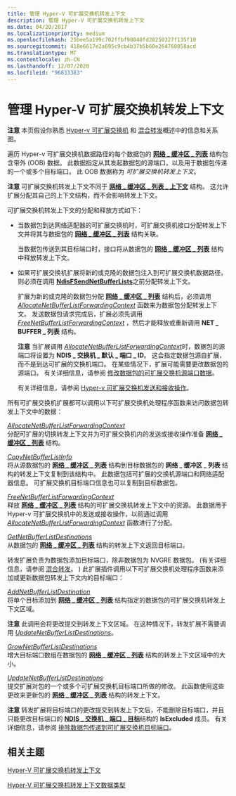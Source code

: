 ```yaml
---
title: 管理 Hyper-V 可扩展交换机转发上下文
description: 管理 Hyper-V 可扩展交换机转发上下文
ms.date: 04/20/2017
ms.localizationpriority: medium
ms.openlocfilehash: 25bee5a199c702ffbf98040fd20250327f135f10
ms.sourcegitcommit: 418e6617e2a695c9cb4b37b5b60e264760858acd
ms.translationtype: MT
ms.contentlocale: zh-CN
ms.lasthandoff: 12/07/2020
ms.locfileid: "96833383"
---
```

# <a name="managing-the-hyper-v-extensible-switch-forwarding-context"></a>管理 Hyper-V 可扩展交换机转发上下文


**注意**  本页假设你熟悉 [Hyper-v 可扩展交换机](overview-of-the-hyper-v-extensible-switch.md) 和 [混合转发](hybrid-forwarding.md)概述中的信息和关系图。



遍历 Hyper-v 可扩展交换机数据路径的每个数据包的 [**网络 \_ 缓冲区 \_ 列表**](/windows-hardware/drivers/ddi/ndis/ns-ndis-_net_buffer_list) 结构包含带外 (OOB) 数据。 此数据指定从其发起数据包的源端口，以及用于数据包传递的一个或多个目标端口。 此 OOB 数据称为 *可扩展交换机转发上下文*。

**注意**  可扩展交换机转发上下文不同于 [**网络 \_ 缓冲区 \_ 列表 \_ 上下文**](/windows-hardware/drivers/ddi/ndis/ns-ndis-_net_buffer_list_context) 结构。 这允许扩展分配其自己的上下文结构，而不会影响转发上下文。

可扩展交换机转发上下文的分配和释放方式如下：

-   当数据包到达网络适配器的可扩展交换机时，可扩展交换机接口分配转发上下文并将其与数据包的 [**网络 \_ 缓冲区 \_ 列表**](/windows-hardware/drivers/ddi/ndis/ns-ndis-_net_buffer_list) 结构关联。

    当数据包传送到其目标端口时，接口将从数据包的 [**网络 \_ 缓冲区 \_ 列表**](/windows-hardware/drivers/ddi/ndis/ns-ndis-_net_buffer_list) 结构中释放转发上下文。

-   如果可扩展交换机扩展将新的或克隆的数据包注入到可扩展交换机数据路径，则必须在调用 [**NdisFSendNetBufferLists**](/windows-hardware/drivers/ddi/ndis/nf-ndis-ndisfsendnetbufferlists)之前分配转发上下文。

    扩展为新的或克隆的数据包分配 [**网络 \_ 缓冲区 \_ 列表**](/windows-hardware/drivers/ddi/ndis/ns-ndis-_net_buffer_list_context) 结构后，必须调用 [*AllocateNetBufferListForwardingContext*](/windows-hardware/drivers/ddi/ndis/nc-ndis-ndis_switch_allocate_net_buffer_list_forwarding_context) 函数来为数据包分配转发上下文。 发送数据包请求完成后，扩展必须先调用 [*FreeNetBufferListForwardingContext*](/windows-hardware/drivers/ddi/ndis/nc-ndis-ndis_switch_free_net_buffer_list_forwarding_context) ，然后才能释放或重新调用 **NET \_ BUFFER \_ 列表** 结构。

    **注意**  当扩展调用 [*AllocateNetBufferListForwardingContext*](/windows-hardware/drivers/ddi/ndis/nc-ndis-ndis_switch_allocate_net_buffer_list_forwarding_context)时，数据包的源端口将设置为 **NDIS \_ 交换机 \_ 默认 \_ 端口 \_ ID**。 这会指定数据包源自扩展，而不是到达可扩展的交换机端口。 在某些情况下，扩展可能需要更改数据包的源端口。 有关详细信息，请参阅 [修改数据包的可扩展交换机源端口数据](modifying-a-packet-s-extensible-switch-source-port-data.md)。

    有关详细信息，请参阅 [Hyper-v 可扩展交换机发送和接收操作](hyper-v-extensible-switch-send-and-receive-operations.md)。

所有可扩展交换机扩展都可以调用以下可扩展交换机处理程序函数来访问数据包转发上下文中的数据：

<a href="" id="allocatenetbufferlistforwardingcontext"></a>[*AllocateNetBufferListForwardingContext*](/windows-hardware/drivers/ddi/ndis/nc-ndis-ndis_switch_allocate_net_buffer_list_forwarding_context)  
分配可扩展的切换转发上下文并为可扩展交换机内的发送或接收操作准备 [**网络 \_ 缓冲区 \_ 列表**](/windows-hardware/drivers/ddi/ndis/ns-ndis-_net_buffer_list) 结构。

<a href="" id="copynetbufferlistinfo"></a>[*CopyNetBufferListInfo*](/windows-hardware/drivers/ddi/ndis/nc-ndis-ndis_switch_copy_net_buffer_list_info)  
将从源数据包的 [**网络 \_ 缓冲区 \_ 列表**](/windows-hardware/drivers/ddi/ndis/ns-ndis-_net_buffer_list_context) 结构到目标数据包的 **网络 \_ 缓冲区 \_ 列表** 结构的转发上下文复制到该结构中。 此数据包括可扩展的交换机源端口和网络适配器信息。 可扩展交换机目标端口信息也可以复制到目标数据包。

<a href="" id="freenetbufferlistforwardingcontext"></a>[*FreeNetBufferListForwardingContext*](/windows-hardware/drivers/ddi/ndis/nc-ndis-ndis_switch_free_net_buffer_list_forwarding_context)  
释放 [**网络 \_ 缓冲区 \_ 列表**](/windows-hardware/drivers/ddi/ndis/ns-ndis-_net_buffer_list) 结构的可扩展交换机转发上下文中的资源。 此数据用于 Hyper-v 可扩展交换机中的发送或接收操作，以前通过调用 [*AllocateNetBufferListForwardingContext*](/windows-hardware/drivers/ddi/ndis/nc-ndis-ndis_switch_allocate_net_buffer_list_forwarding_context) 函数进行了分配。

<a href="" id="getnetbufferlistdestinations"></a>[*GetNetBufferListDestinations*](/windows-hardware/drivers/ddi/ndis/nc-ndis-ndis_switch_get_net_buffer_list_destinations)  
从数据包的 [**网络 \_ 缓冲区 \_ 列表**](/windows-hardware/drivers/ddi/ndis/ns-ndis-_net_buffer_list_context) 结构的转发上下文返回目标端口。

转发扩展负责为数据包添加目标端口，除非数据包为 NVGRE 数据包。  (有关详细信息，请参阅 [混合转发](hybrid-forwarding.md)。 ) 此扩展插件调用以下可扩展交换机处理程序函数来添加或更新数据包转发上下文内的目标端口：

<a href="" id="addnetbufferlistdestination"></a>[*AddNetBufferListDestination*](/windows-hardware/drivers/ddi/ndis/nc-ndis-ndis_switch_add_net_buffer_list_destination)  
将单个目标添加到 [**网络 \_ 缓冲区 \_ 列表**](/windows-hardware/drivers/ddi/ndis/ns-ndis-_net_buffer_list_context) 结构指定的数据包的可扩展交换机转发上下文区域。

**注意**  此调用会将更改提交到转发上下文区域。 在这种情况下，转发扩展不需要调用 [*UpdateNetBufferListDestinations*](/windows-hardware/drivers/ddi/ndis/nc-ndis-ndis_switch_update_net_buffer_list_destinations)。

<a href="" id="grownetbufferlistdestinations"></a>[*GrowNetBufferListDestinations*](/windows-hardware/drivers/ddi/ndis/nc-ndis-ndis_switch_grow_net_buffer_list_destinations)  
增大目标端口数组在数据包的 [**网络 \_ 缓冲区 \_ 列表**](/windows-hardware/drivers/ddi/ndis/ns-ndis-_net_buffer_list_context) 结构的转发上下文区域中的大小。

<a href="" id="updatenetbufferlistdestinations"></a>[*UpdateNetBufferListDestinations*](/windows-hardware/drivers/ddi/ndis/nc-ndis-ndis_switch_update_net_buffer_list_destinations)  
提交扩展对包的一个或多个可扩展交换机目标端口所做的修改。 此函数使用这些更改来更新包的 [**网络 \_ 缓冲区 \_ 列表**](/windows-hardware/drivers/ddi/ndis/ns-ndis-_net_buffer_list_context) 结构的转发上下文。

**注意** 转发扩展将目标端口的更改提交到转发上下文后，不能删除目标端口，并且只能更改目标端口的 [**NDIS \_ 交换机 \_ 端口 \_ 目标**](/windows-hardware/drivers/ddi/ndis/ns-ndis-_ndis_switch_port_destination)结构的 **IsExcluded** 成员。 有关详细信息，请参阅 [排除数据包传递到可扩展交换机目标端口](excluding-packet-delivery-to-extensible-switch-destination-ports.md)。

## <a name="related-topics"></a>相关主题


[Hyper-V 可扩展交换机转发上下文](hyper-v-extensible-switch-forwarding-context.md)

[Hyper-V 可扩展交换机转发上下文数据类型](hyper-v-extensible-switch-forwarding-context-data-types.md)
